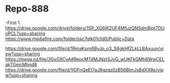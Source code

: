# Repo-888
-First
1.
https://drive.google.com/drive/folders/1SP_XG6jK2UF4MfuzQNSdmBjpt7DUoPCL?usp=sharing
https://www.mediafire.com/folder/ssc7qlk01cfd0/Public+Data

https://drive.google.com/file/d/1RmaKpm6ByJo_o3_S6gkHfZLkLLBAxuun/view?usp=sharing
https://mega.nz/file/3GxGXCyA#9eocMTdMJNztSJvG_wUKFkQMh6WwCELakTGejcMhnd8
https://drive.google.com/file/d/1IGFnQeEt7aJ8gzgz0zB56BImJsBdXX8e/view?usp=sharing
